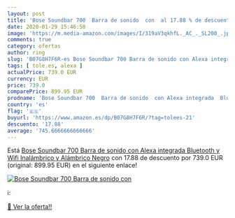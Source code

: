 ```yaml
---
layout: post
title: 'Bose Soundbar 700  Barra de sonido  con  al 17.88 % de descuento'
date: 2020-01-29 15:46:58
image: 'https://m.media-amazon.com/images/I/319aV3qkhfL._AC_._SL200_.jpg'
comments: true
category: ofertas
author: ring
slug: 'B07G8H7F6R-es Bose Soundbar 700 Barra de sonido con Alexa integrada...'
tags: [ tole.es, alexa ]
actualPrice: 739.0 EUR
currency: EUR
price: 739.0
comparePrice: 899.95 EUR
prodname: 'Bose Soundbar 700  Barra de sonido  con Alexa integrada  Bluetooth y Wifi  Inalámbrico y Alámbrico  Negro'
country: 'es'
flag: '🇪🇸'
buyurl: 'https://www.amazon.es/dp/B07G8H7F6R/?tag=tolees-21'
descuento: '17.88'
average: '745.6666666666666'
---
```


Está [Bose Soundbar 700  Barra de sonido  con Alexa integrada  Bluetooth y Wifi  Inalámbrico y Alámbrico  Negro](https://www.amazon.es/dp/B07G8H7F6R/?tag=tolees-21) con 17.88 de descuento por 739.0 EUR (original: 899.95 EUR) en el siguiente enlace!

[![Bose Soundbar 700  Barra de sonido  con ](https://m.media-amazon.com/images/I/319aV3qkhfL._AC_._SL200_.jpg)](https://www.amazon.es/dp/B07G8H7F6R/?tag=tolees-21)

ℹ️:


[🛒 Ver la oferta!!](https://www.amazon.es/dp/B07G8H7F6R/?tag=tolees-21)
